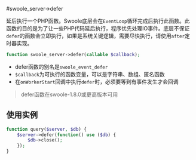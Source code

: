#swoole_server->defer

延后执行一个PHP函数。Swoole底层会在`EventLoop`循环完成后执行此函数。此函数的目的是为了让一些PHP代码延后执行，程序优先处理IO事件。底层不保证`defer`的函数会立即执行，如果是系统关键逻辑，需要尽快执行，请使用`after`定时器实现。

```php
function swoole_server->defer(callable $callback);
```

* defer函数的别名是`swoole_event_defer`
* `$callback`为可执行的函数变量，可以是字符串、数组、匿名函数
* 在`onWorkerStart`回调中执行`defer`时，必须要等到有事件发生才会回调

> defer函数在swoole-1.8.0或更高版本可用

使用实例
----
```php
function query($server, $db) {
    $server->defer(function() use ($db) {
        $db->close();
    });
}
```